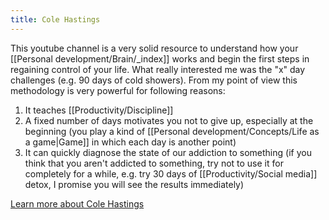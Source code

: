 ```yaml
---
title: Cole Hastings
---
```


This youtube channel is a very solid resource to understand how your [[Personal development/Brain/_index]] works and begin the first steps in regaining control of your life. What really interested me was the "x" day challenges (e.g. 90 days of cold showers). From my point of view this methodology is very powerful for following reasons:
1. It teaches [[Productivity/Discipline]]
2. A fixed number of days motivates you not to give up, especially at the beginning (you play a kind of [[Personal development/Concepts/Life as a game|Game]] in which each day is another point)
3. It can quickly diagnose the state of our addiction to something (if you think that you aren't addicted to something, try not to use it for completely for a while, e.g. try 30 days of [[Productivity/Social media]] detox, I promise you will see the results immediately)

[Learn more about Cole Hastings](https://www.youtube.com/c/ColeHastings)
